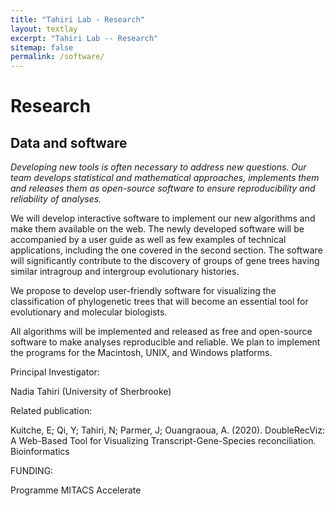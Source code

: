 ```yaml
---
title: "Tahiri Lab - Research"
layout: textlay
excerpt: "Tahiri Lab -- Research"
sitemap: false
permalink: /software/
---
```


# Research 

## Data and software
*Developing new tools is often necessary to address new questions. Our team develops statistical and mathematical approaches, implements them and releases them as open-source software to ensure reproducibility and reliability of analyses.*

We will develop interactive software to implement our new algorithms and make them available on the web. The newly developed software will be accompanied by a user guide as well as few examples of technical applications, including the one covered in the second section. The software will significantly contribute to the discovery of groups of gene trees having similar intragroup and intergroup evolutionary histories.

We propose to develop user-friendly software for visualizing the classification of phylogenetic trees that will become an essential tool for evolutionary and molecular biologists.

All algorithms will be implemented and released as free and open-source software to make analyses reproducible and reliable. We plan to implement the programs for the Macintosh, UNIX, and Windows platforms.



Principal Investigator:

Nadia Tahiri (University of Sherbrooke)


Related publication:

Kuitche, E; Qi, Y; Tahiri, N; Parmer, J; Ouangraoua, A. (2020). DoubleRecViz: A Web-Based Tool for Visualizing Transcript-Gene-Species reconciliation. Bioinformatics

FUNDING:

Programme MITACS Accelerate

